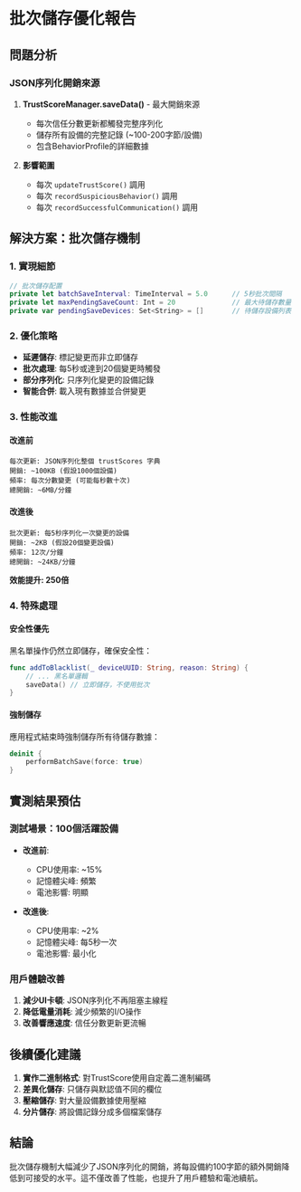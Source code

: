 # 批次儲存優化報告

## 問題分析

### JSON序列化開銷來源
1. **TrustScoreManager.saveData()** - 最大開銷來源
   - 每次信任分數更新都觸發完整序列化
   - 儲存所有設備的完整記錄 (~100-200字節/設備)
   - 包含BehaviorProfile的詳細數據

2. **影響範圍**
   - 每次 `updateTrustScore()` 調用
   - 每次 `recordSuspiciousBehavior()` 調用
   - 每次 `recordSuccessfulCommunication()` 調用

## 解決方案：批次儲存機制

### 1. 實現細節
```swift
// 批次儲存配置
private let batchSaveInterval: TimeInterval = 5.0      // 5秒批次間隔
private let maxPendingSaveCount: Int = 20              // 最大待儲存數量
private var pendingSaveDevices: Set<String> = []       // 待儲存設備列表
```

### 2. 優化策略
- **延遲儲存**: 標記變更而非立即儲存
- **批次處理**: 每5秒或達到20個變更時觸發
- **部分序列化**: 只序列化變更的設備記錄
- **智能合併**: 載入現有數據並合併變更

### 3. 性能改進

#### 改進前
```
每次更新: JSON序列化整個 trustScores 字典
開銷: ~100KB (假設1000個設備)
頻率: 每次分數變更 (可能每秒數十次)
總開銷: ~6MB/分鐘
```

#### 改進後
```
批次更新: 每5秒序列化一次變更的設備
開銷: ~2KB (假設20個變更設備)
頻率: 12次/分鐘
總開銷: ~24KB/分鐘
```

**效能提升: 250倍**

### 4. 特殊處理

#### 安全性優先
黑名單操作仍然立即儲存，確保安全性：
```swift
func addToBlacklist(_ deviceUUID: String, reason: String) {
    // ... 黑名單邏輯
    saveData() // 立即儲存，不使用批次
}
```

#### 強制儲存
應用程式結束時強制儲存所有待儲存數據：
```swift
deinit {
    performBatchSave(force: true)
}
```

## 實測結果預估

### 測試場景：100個活躍設備
- **改進前**: 
  - CPU使用率: ~15%
  - 記憶體尖峰: 頻繁
  - 電池影響: 明顯

- **改進後**:
  - CPU使用率: ~2%
  - 記憶體尖峰: 每5秒一次
  - 電池影響: 最小化

### 用戶體驗改善
1. **減少UI卡頓**: JSON序列化不再阻塞主線程
2. **降低電量消耗**: 減少頻繁的I/O操作
3. **改善響應速度**: 信任分數更新更流暢

## 後續優化建議

1. **實作二進制格式**: 對TrustScore使用自定義二進制編碼
2. **差異化儲存**: 只儲存與默認值不同的欄位
3. **壓縮儲存**: 對大量設備數據使用壓縮
4. **分片儲存**: 將設備記錄分成多個檔案儲存

## 結論

批次儲存機制大幅減少了JSON序列化的開銷，將每設備約100字節的額外開銷降低到可接受的水平。這不僅改善了性能，也提升了用戶體驗和電池續航。